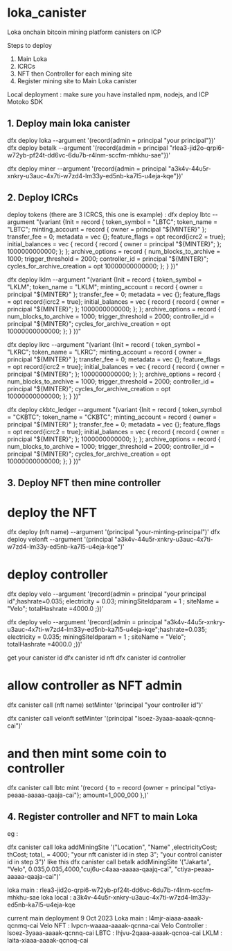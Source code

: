 # loka_canister

Loka onchain bitcoin mining platform canisters on ICP

Steps to deploy
1. Main Loka
2. ICRCs
3. NFT then Controller for each mining site
4. Register mining site to Main Loka canister


Local deployment :
make sure you have installed npm, nodejs, and ICP Motoko SDK


## 1. Deploy main loka canister
dfx deploy loka --argument '(record{admin = principal "your principal"})'
dfx deploy betalk --argument '(record{admin = principal "rlea3-jid2o-qrpi6-w72yb-pf24t-dd6vc-6du7b-r4lnm-sccfm-mhkhu-sae"})'

dfx deploy miner --argument '(record{admin = principal "a3k4v-44u5r-xnkry-u3auc-4x7ti-w7zd4-lm33y-ed5nb-ka7l5-u4eja-kqe"})' 
## 2. Deploy ICRCs

deploy tokens (there are 3 ICRCS, this one is example) :
dfx deploy lbtc  --argument "(variant {Init = 
record {
     token_symbol = \"LBTC\";
     token_name = \"LBTC\";
     minting_account = record { owner = principal \"${MINTER}\" };
     transfer_fee = 0;
     metadata = vec {};
     feature_flags = opt record{icrc2 = true};
     initial_balances = vec { record { record { owner = principal \"${MINTER}\"; }; 1000000000000; }; };
     archive_options = record {
         num_blocks_to_archive = 1000;
         trigger_threshold = 2000;
         controller_id = principal \"${MINTER}\";
         cycles_for_archive_creation = opt 10000000000000;
     };
 }
})"

dfx deploy lklm  --argument "(variant {Init = 
record {
     token_symbol = \"LKLM\";
     token_name = \"LKLM\";
     minting_account = record { owner = principal \"${MINTER}\" };
     transfer_fee = 0;
     metadata = vec {};
     feature_flags = opt record{icrc2 = true};
     initial_balances = vec { record { record { owner = principal \"${MINTER}\"; }; 1000000000000; }; };
     archive_options = record {
         num_blocks_to_archive = 1000;
         trigger_threshold = 2000;
         controller_id = principal \"${MINTER}\";
         cycles_for_archive_creation = opt 10000000000000;
     };
 }
})"


dfx deploy lkrc  --argument "(variant {Init = 
record {
     token_symbol = \"LKRC\";
     token_name = \"LKRC\";
     minting_account = record { owner = principal \"${MINTER}\" };
     transfer_fee = 0;
     metadata = vec {};
     feature_flags = opt record{icrc2 = true};
     initial_balances = vec { record { record { owner = principal \"${MINTER}\"; }; 1000000000000; }; };
     archive_options = record {
         num_blocks_to_archive = 1000;
         trigger_threshold = 2000;
         controller_id = principal \"${MINTER}\";
         cycles_for_archive_creation = opt 10000000000000;
     };
 }
})"



dfx deploy ckbtc_ledger  --argument "(variant {Init = 
record {
     token_symbol = \"CKBTC\";
     token_name = \"CKBTC\";
     minting_account = record { owner = principal \"${MINTER}\" };
     transfer_fee = 0;
     metadata = vec {};
     feature_flags = opt record{icrc2 = true};
     initial_balances = vec { record { record { owner = principal \"${MINTER}\"; }; 1000000000000; }; };
     archive_options = record {
         num_blocks_to_archive = 1000;
         trigger_threshold = 2000;
         controller_id = principal \"${MINTER}\";
         cycles_for_archive_creation = opt 10000000000000;
     };
 }
})"

## 3. Deploy NFT then mine controller

# deploy the NFT
dfx deploy (nft name) --argument '(principal "your-minting-principal")'
dfx deploy velonft --argument '(principal "a3k4v-44u5r-xnkry-u3auc-4x7ti-w7zd4-lm33y-ed5nb-ka7l5-u4eja-kqe")'

# deploy controller
dfx deploy velo --argument '(record{admin = principal "your principal id";hashrate=0.035; electricity = 0.03; miningSiteIdparam = 1 ; siteName = "Velo"; totalHashrate =4000.0 ;})' 

dfx deploy velo --argument '(record{admin = principal "a3k4v-44u5r-xnkry-u3auc-4x7ti-w7zd4-lm33y-ed5nb-ka7l5-u4eja-kqe";hashrate=0.035; electricity = 0.035; miningSiteIdparam = 1 ; siteName = "Velo"; totalHashrate =4000.0 ;})'

get your canister id
dfx canister id nft
dfx canister id controller

# allow controller as NFT admin
dfx canister call (nft name) setMinter '(principal "your controller id")'

dfx canister call velonft setMinter '(principal "lsoez-3yaaa-aaaak-qcnnq-cai")'

# and then mint some coin to controller

dfx canister call lbtc mint '(record {
  to = record {owner = principal "ctiya-peaaa-aaaaa-qaaja-cai"};
  amount=1_000_000
},)'

## 4. Register controller and NFT to main Loka
eg :

dfx canister call loka addMiningSite '("Location", "Name" ,electricityCost; thCost; total_ = 4000; "your nft canister id in step 3"; "your control canister id in step 3")'
like this
dfx canister call betalk addMiningSite '("Jakarta", "Velo", 0.035,0.035,4000,"cuj6u-c4aaa-aaaaa-qaajq-cai", "ctiya-peaaa-aaaaa-qaaja-cai")'


loka main : rlea3-jid2o-qrpi6-w72yb-pf24t-dd6vc-6du7b-r4lnm-sccfm-mhkhu-sae
loka local : a3k4v-44u5r-xnkry-u3auc-4x7ti-w7zd4-lm33y-ed5nb-ka7l5-u4eja-kqe

current main deployment 9 Oct 2023
Loka main : l4mjr-aiaaa-aaaak-qcnmq-cai
Velo NFT : lvpcn-waaaa-aaaak-qcnna-cai
Velo Controller : lsoez-3yaaa-aaaak-qcnnq-cai
LBTC : lhjvu-2qaaa-aaaak-qcnoa-cai
LKLM : laita-xiaaa-aaaak-qcnoq-cai